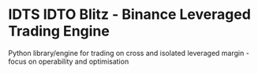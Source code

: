 # IDTS IDTO Blitz - Binance Leveraged Trading Engine

Python library/engine for trading on cross and isolated leveraged margin - focus on operability and optimisation
